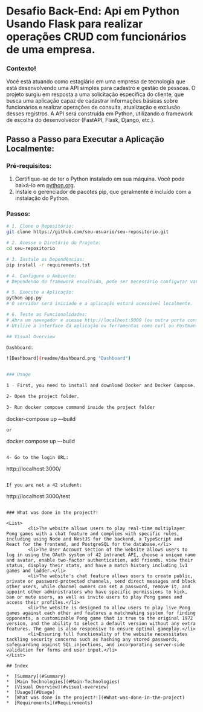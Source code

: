 # Desafio Back-End: Api em Python Usando Flask para realizar operações CRUD com funcionários de uma empresa.

### Contexto!

Você está atuando como estagiário em uma empresa de tecnologia que está desenvolvendo uma API simples para cadastro e gestão de pessoas. O projeto surgiu em resposta a uma solicitação específica do cliente, que busca uma aplicação capaz de cadastrar informações básicas sobre funcionários e realizar operações de consulta, atualização e exclusão desses registros. A API será construída em Python, utilizando o framework de escolha do desenvolvedor (FastAPI, Flask, Django, etc.).

## Passo a Passo para Executar a Aplicação Localmente:

### Pré-requisitos:
1. Certifique-se de ter o Python instalado em sua máquina. Você pode baixá-lo em [python.org](https://www.python.org/downloads/).
2. Instale o gerenciador de pacotes pip, que geralmente é incluído com a instalação do Python.

### Passos:

```bash
# 1. Clone o Repositório:
git clone https://github.com/seu-usuario/seu-repositorio.git

# 2. Acesse o Diretório do Projeto:
cd seu-repositorio

# 3. Instale as Dependências:
pip install -r requirements.txt

# 4. Configure o Ambiente:
# Dependendo do framework escolhido, pode ser necessário configurar variáveis de ambiente ou ajustar configurações específicas do projeto. Consulte a documentação do framework para obter detalhes.

# 5. Execute a Aplicação:
python app.py
# O servidor será iniciado e a aplicação estará acessível localmente.

# 6. Teste as Funcionalidades:
# Abra um navegador e acesse http://localhost:5000 (ou outra porta configurada).
# Utilize a interface da aplicação ou ferramentas como curl ou Postman para testar as operações de CRUD.

## Visual Overview

Dashboard:

![Dashboard](readme/dashboard.png "Dashboard")


### Usage

1 - First, you need to install and download Docker and Docker Compose.

2- Open the project folder.

3- Run docker compose command inside the project folder

```
docker-compose up –-build
```
or
```
docker compose up –-build
```

4- Go to the login URL:

```
http://localhost:3000/
```

If you are not a 42 student:

```
http://localhost:3000/test
```

### What was done in the project?!

<List>
        <li>The website allows users to play real-time multiplayer Pong games with a chat feature and complies with specific rules, including using Node and NestJS for the backend, a TypeScript and React for the frontend, and PostgreSQL for the database.</li>
        <li>The User Account section of the website allows users to log in using the OAuth system of 42 intranet API, choose a unique name and avatar, enable two-factor authentication, add friends, view their status, display their stats, and have a match history including 1v1 games and ladder.</li>
        <li>The website's chat feature allows users to create public, private or password-protected channels, send direct messages and block other users, while channel owners can set a password, remove it, and appoint other administrators who have specific permissions to kick, ban or mute users, as well as invite users to play Pong games and access their profiles.</li>
        <li>The website is designed to allow users to play live Pong games against each other and features a matchmaking system for finding opponents, a customizable Pong game that is true to the original 1972 version, and the ability to select a default version without any extra features. The game is also responsive to ensure optimal gameplay.</li>
        <li>Ensuring full functionality of the website necessitates tackling security concerns such as hashing any stored passwords, safeguarding against SQL injections, and incorporating server-side validation for forms and user input.</li>
</List>

## Index

*  [Summary](#Summary)
*  [Main Technologies](#Main-Technologies)
*  [Visual Overview](#visual-overview)
*  [Usage](#Usage)
*  [What was done in the project?!](#What-was-done-in-the-project)
*  [Requirements](#Requirements)

